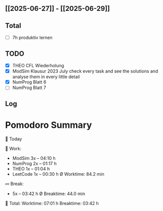 ## [[2025-06-27]] - [[2025-06-29]]

## Total
- [ ] 7h produktiv lernen 
## TODO
- [x] THEO CFL Wiederholung 
- [x] ModSim Klausur 2023 July check every task and see the solutions and analyse them in every little detail
- [x] NumProg Blatt 6 
- [ ] NumProg Blatt 7 
## Log


# Pomodoro Summary

📅 Today

🍅 Work:
- ModSim      3x – 04:10 h
- NumProg     2x – 01:17 h
- THEO        1x – 01:04 h
- LeetCode    1x – 00:30 h
Ø Worktime: 84.2 min

💤 Break:
- 5x – 03:42 h
Ø Breaktime: 44.0 min

🧠 Total:
Worktime:  07:01 h
Breaktime: 03:42 h

